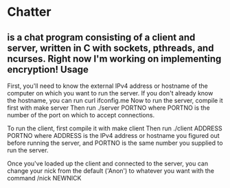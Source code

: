 Chatter
=======
is a chat program consisting of a client and server, written in C with sockets, pthreads, and ncurses. Right now I'm working on implementing encryption!
Usage
-----
First, you'll need to know the external IPv4 address or hostname of the computer on which you want to run the server. If you don't already know the hostname, you
can run
    curl ifconfig.me
Now to run the server, compile it first with
    make server
Then run
    ./server PORTNO
where PORTNO is the number of the port on which to accept connections.

To run the client, first compile it with
    make client
Then run
    ./client ADDRESS PORTNO
where ADDRESS is the IPv4 address or hostname you figured out before running the server, and PORTNO is the same number you supplied to run the server.

Once you've loaded up the client and connected to the server, you can change your nick from the default ('Anon') to whatever you want with the command
    /nick NEWNICK
